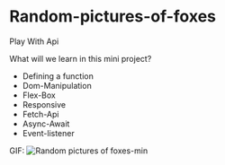 # Random-pictures-of-foxes
Play With Api


What will we learn in this mini project?
* Defining a function
* Dom-Manipulation
* Flex-Box
* Responsive
* Fetch-Api
* Async-Await
* Event-listener

GIF:
![Random pictures of foxes-min](https://user-images.githubusercontent.com/92850417/233669013-b94e7947-298b-4eb2-9707-d527ce23a020.gif)

